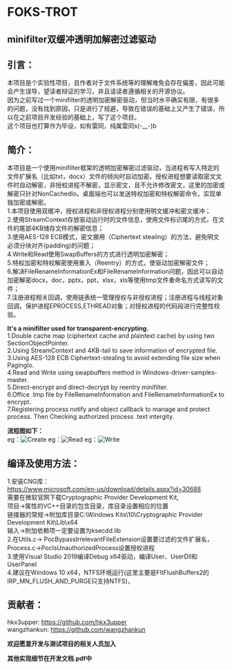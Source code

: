 # FOKS-TROT

## minifilter双缓冲透明加解密过滤驱动  

## 引言：  
本项目是个实验性项目，且作者对于文件系统等的理解难免会存在偏差，因此可能会产生误导，望读者辩证的学习，并且请读者遵循相关的开源协议。  
因为之前写过一个minifilter的透明加密解密驱动，但当时水平确实有限，有很多的问题，没有找到原因，只是进行了规避，导致在错误的基础上又产生了错误，所以在之前项目开发经验的基础上，写了这个项目。  
这个项目也打算作为毕设，如有雷同，纯属雷同s(-__-)b  

## 简介：  
本项目是一个使用minifilter框架的透明加密解密过滤驱动，当进程有写入特定的文件扩展名（比如txt，docx）文件的倾向时自动加密。授权进程想要读取密文文件时自动解密，非授权进程不解密，显示密文，且不允许修改密文，这里的加密或解密只针对NonCachedIo。桌面端也可以发送特权加密和特权解密命令，实现单独加密或解密。  
1.本项目使用双缓冲，授权进程和非授权进程分别使用明文缓冲和密文缓冲；  
2.使用StreamContext存放驱动运行时的文件信息，使用文件标识尾的方式，在文件的尾部4KB储存文件的解密信息；  
3.使用AES-128 ECB模式，密文挪用（Ciphertext stealing）的方法，避免明文必须分块对齐(padding)的问题；  
4.Write和Read使用SwapBuffers的方式进行透明加密解密；  
5.特权加密和特权解密使用重入（Reentry）的方式，使驱动加密解密文件；  
6.解决FileRenameInformationEx和FileRenameInformation问题，因此可以自动加密解密docx，doc，pptx，ppt，xlsx，xls等使用tmp文件重命名方式读写的文件；  
7.注册进程相关回调，使用链表统一管理授权与非授权进程；注册进程与线程对象回调，保护进程EPROCESS,ETHREAD对象；对授权进程的代码段进行完整性校验。  

**It's a minifilter used for transparent-encrypting.**  
1.Double cache map (ciphertext cache and plaintext cache) by using two SectionObjectPointer.  
2.Using StreamContext and 4KB-tail to save information of encrypted file.  
3.Using AES-128 ECB Ciphertext-stealing to avoid extending file size when PagingIo.  
4.Read and Write using swapbuffers method in Windows-driver-samples-master.  
5.Direct-encrypt and direct-decrypt by reentry minifilter.  
6.Office .tmp file by FileRenameInformation and FileRenameInformationEx to encrypt.  
7.Registering process notify and object callback to manage and protect process. Then Checking authorized process .text intergity.  

**流程图如下：**  
eg：![Create](https://github.com/hkx3upper/FOKS-TROT/blob/main/Resources/Create.jpg)
eg：![Read](https://github.com/hkx3upper/FOKS-TROT/blob/main/Resources/Read.jpg)
eg：![Write](https://github.com/hkx3upper/FOKS-TROT/blob/main/Resources/Write.jpg)

## 编译及使用方法：  
1.安装CNG库：  
https://www.microsoft.com/en-us/download/details.aspx?id=30688  
需要在微软官网下载Cryptographic Provider Development Kit,  
项目->属性的VC++目录的包含目录，库目录设置相应的位置  
链接器的常规->附加库目录C:\Windows Kits\10\Cryptographic Provider Development Kit\Lib\x64  
输入->附加依赖项一定要设置为ksecdd.lib  
2.在Utils.c-> PocBypassIrrelevantFileExtension设置要过滤的文件扩展名，  
Process.c->PocIsUnauthorizedProcess设置授权进程  
3.使用Visual Studio 2019编译Debug x64驱动，编译User、UserDll和UserPanel  
4.建议在Windows 10 x64，NTFS环境运行(这里主要是FltFlushBuffers2的IRP_MN_FLUSH_AND_PURGE只支持NTFS)，

## 贡献者：  
hkx3upper: https://github.com/hkx3upper  
wangzhankun: https://github.com/wangzhankun

**欢迎愿意开发与测试项目的相关人员加入**

**其他实现细节在开发文档.pdf中**